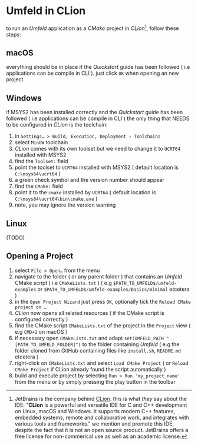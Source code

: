 # Umfeld in CLion

to run an *Umfeld* application as a *CMake* project in *CLion*[^1], follow these steps:

## macOS

everything should be in place if the *Quickstart* guide has been followed ( i.e applications can be compile in CLI ). just click `OK` when opening an new project.

## Windows

if MSYS2 has been installed correctly and the *Quickstart* guide has been followed ( i.e applications can be compile in CLI ) the only thing that NEEDS to be configured in *CLion* is the toolchain:

1. in `Settings… > Build, Execution, Deployment › Toolchains`
2. select `MinGW` toolchain
3. *CLion* comes with its own toolset but we need to change it to `UCRT64` installed with MSYS2
4. find the `Toolset:` field
5. point the toolset to `UCRT64` installed with MSYS2 ( default location is `C:\msys64\ucrt64` )
6. a green check symbol and the version number should appear
7. find the `CMake:` field
8. point it to the `cmake` installed by `UCRT64` ( default location is `C:\msys64\ucrt64\bin\cmake.exe` )
9. note, you may ignore the version warning

## Linux

(TODO)

## Opening a Project

1. select `File > Open…` from the menu 
2. navigate to the folder ( or any parent folder ) that contains an *Umfeld* CMake script ( i.e `CMakeLists.txt` ) ( e.g `$PATH_TO_UMFELD$/umfeld-examples` or `$PATH_TO_UMFELD$/umfeld-examples/Basics/minimal` etcetera )
3. in the `Open Project Wizard` just press `OK`, optionally tick the `Reload CMake project on …`
4. *CLion* now opens all related resources ( if the CMake script is configured correctly )
5. find the CMake script `CMakeLists.txt` of the project in the `Project` view ( e.g `CMD+1` on macOS )
6. if necessary open `CMakeLists.txt` and adapt `set(UMFELD_PATH "[PATH_TO_UMFELD_FOLDER]")` to the folder containing *Umfeld* ( e.g the folder cloned from GitHub containing files like `install.sh`, `README.md` etcetera )
7. right-click on `CMakeLists.txt` and select `Load CMake Project` ( or `Reload CMake Project` if CLion already found the script automatically )
8. build and execute project by selecting `Run > Run 'my_project_name'` from the menu or by simply pressing the play button in the toolbar

[^1]: JetBrains is the company behind [CLion](https://www.jetbrains.com/de-de/clion/). this is what *they* say about the IDE: "**CLion** is a powerful and versatile IDE for C and C++ development on Linux, macOS and Windows. It supports modern C++ features, embedded systems, remote and collaborative work, and integrates with various tools and frameworks." we mention and promote this IDE, despite the fact that it is not an open source product. JetBrains offers a free license for non-commerical use as well as an academic license. 
